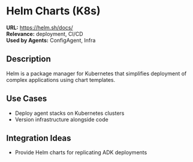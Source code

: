 # Helm Charts (K8s)

**URL:** https://helm.sh/docs/  
**Relevance:** deployment, CI/CD  
**Used by Agents:** ConfigAgent, Infra

## Description
Helm is a package manager for Kubernetes that simplifies deployment of complex applications using chart templates.

## Use Cases
- Deploy agent stacks on Kubernetes clusters
- Version infrastructure alongside code

## Integration Ideas
- Provide Helm charts for replicating ADK deployments
